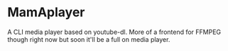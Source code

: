 # MamAplayer
A CLI media player based on youtube-dl. More of a frontend for FFMPEG though right now but soon it'll be a full on media player. 
